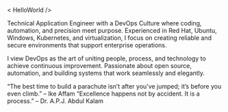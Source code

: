 < HelloWorld />

Technical Application Engineer with a DevOps Culture where coding, automation, and precision meet purpose.
Experienced in Red Hat, Ubuntu, Windows, Kubernetes, and virtualization, I focus on creating reliable and secure environments that support enterprise operations.

I view DevOps as the art of uniting people, process, and technology to achieve continuous improvement.
Passionate about open source, automation, and building systems that work seamlessly and elegantly.

“The best time to build a parachute isn’t after you’ve jumped; it’s before you even climb.” – Ike Affam
“Excellence happens not by accident. It is a process.” – Dr. A.P.J. Abdul Kalam
